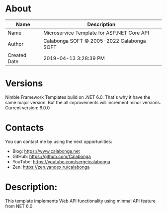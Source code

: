 ﻿# About

| Name         | Description                                |
| ------------ | ------------------------------------------ |
| Name         | Microservice Template for ASP.NET Core API |
| Author       | Calabonga SOFT © 2005-2022 Calabonga SOFT  |
| Created Date | 2019-04-13 3:28:39 PM                      |

# Versions

Nimble Framework Templates build on .NET 6.0. That`s why it have the same major version. But the all improvements will increment minor versions. 
Current version: 6.0.0

# Contacts

You can contact me by using the next opportunities:

* Blog: https://www.calabonga.net
* GitHub: https://github.com/Calabonga
* YouTube: https://youtube.com/sergeicalabonga
* Zen: https://zen.yandex.ru/calabonga

# Description:

This template implements Web API functionality using minmal API feature from NET 6.0